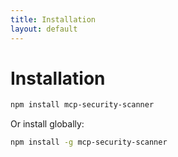 ```yaml
---
title: Installation
layout: default
---
```


# Installation

```bash
npm install mcp-security-scanner
```

Or install globally:

```bash
npm install -g mcp-security-scanner
```